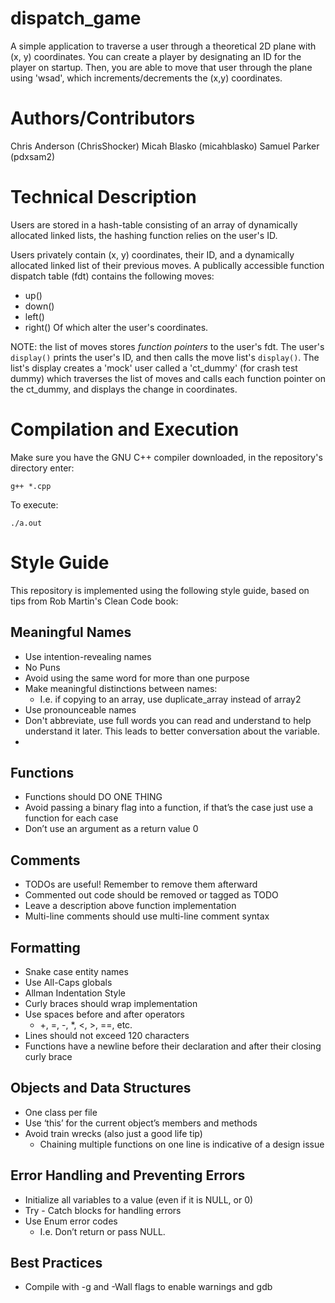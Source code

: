 # dispatch_game
A simple application to traverse a user through a theoretical 2D plane with (x, y) coordinates. You can create a player by designating an ID for the player on startup. Then, you are able to move that user through the plane using 'wsad', which increments/decrements the (x,y) coordinates. 

# Authors/Contributors
Chris Anderson (ChrisShocker)
Micah Blasko (micahblasko) 
Samuel Parker (pdxsam2)

# Technical Description
Users are stored in a hash-table consisting of an array of dynamically allocated linked lists, the hashing function relies on the user's ID. 

Users privately contain (x, y) coordinates, their ID, and a dynamically allocated linked list of their previous moves.
A publically accessible function dispatch table (fdt) contains the following moves:
- up()
- down()
- left()
- right()
Of which alter the user's coordinates. 

NOTE: the list of moves stores *function pointers* to the user's fdt. The user's `display()` prints the user's ID, and then calls the move list's `display()`. The list's display creates a 'mock' user called a 'ct_dummy' (for crash test dummy) which traverses the list of moves and calls each function pointer on the ct_dummy, and displays the change in coordinates.

# Compilation and Execution
Make sure you have the GNU C++ compiler downloaded, in the repository's directory enter:

`g++ *.cpp`

To execute:

`./a.out`

# Style Guide

This repository is implemented using the following style guide, based on tips from Rob Martin's Clean Code book:
## Meaningful Names
- Use intention-revealing names
- No Puns
- Avoid using the same word for more than one purpose
- Make meaningful distinctions between names:
    - I.e. if copying to an array, use duplicate_array instead of array2
- Use pronounceable names
- Don't abbreviate, use full words you can read and understand to help understand it later. This leads to better conversation about the variable.
- 
## Functions
- Functions should DO ONE THING
- Avoid passing a binary flag into a function, if that’s the case just use a function for each case
- Don’t use an argument as a return value 0  

## Comments
- TODOs are useful! Remember to remove them afterward
- Commented out code should be removed or tagged as TODO
- Leave a description above function implementation
- Multi-line comments should use multi-line comment syntax 

## Formatting
- Snake case entity names
- Use All-Caps globals
- Allman Indentation Style
- Curly braces should wrap implementation
- Use spaces before and after operators
    - +, =, -, *, <, >, ==, etc. 
- Lines should not exceed 120 characters
- Functions have a newline before their declaration and after their closing curly brace

## Objects and Data Structures
- One class per file
- Use ‘this’ for the current object’s members and methods
- Avoid train wrecks (also just a good life tip)
    - Chaining multiple functions on one line is indicative of a design issue

## Error Handling and Preventing Errors
- Initialize all variables to a value (even if it is NULL, or 0)
- Try - Catch blocks for handling errors
- Use Enum error codes
    - I.e. Don’t return or pass NULL.
## Best Practices 
- Compile with -g and -Wall flags to enable warnings and gdb

